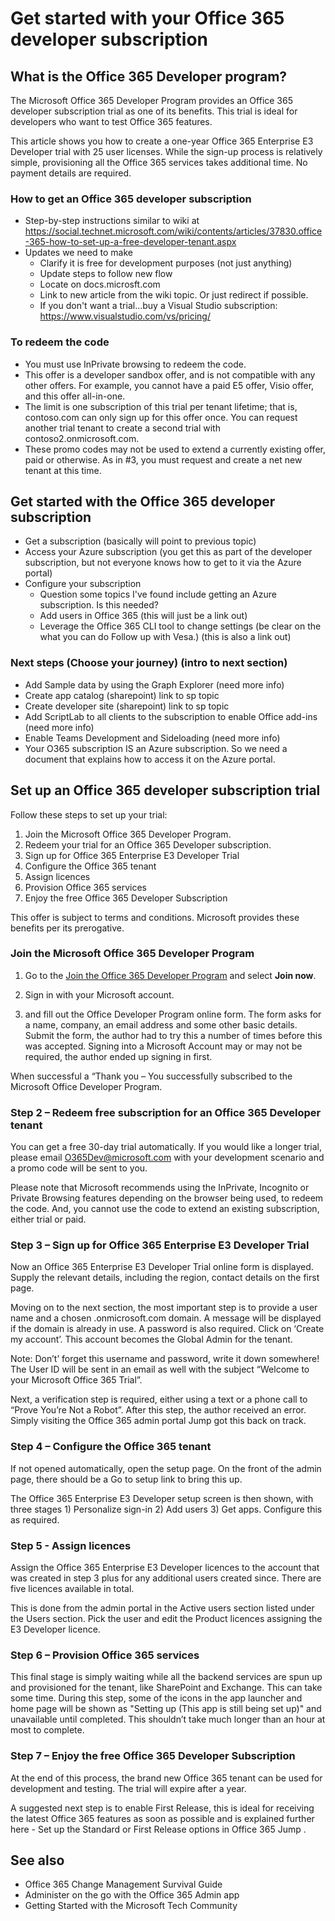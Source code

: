 
# Get started with your Office 365 developer subscription 

## What is the Office 365 Developer program? 

The Microsoft Office 365 Developer Program provides an Office 365 developer subscription trial as one of its benefits. This trial is ideal for developers who want to test Office 365 features.

This article shows you how to create a one-year Office 365 Enterprise E3 Developer trial with 25 user licenses. While the sign-up process is relatively simple, provisioning all the Office 365 services takes additional time. No payment details are required. 

### How to get an Office 365 developer subscription 
- Step-by-step instructions similar to wiki at https://social.technet.microsoft.com/wiki/contents/articles/37830.office-365-how-to-set-up-a-free-developer-tenant.aspx  
- Updates we need to make 
  - Clarify it is free for development purposes (not just anything) 
  - Update steps to follow new flow 
  - Locate on docs.microsft.com 
  - Link to new article from the wiki topic. Or just redirect if possible. 
  - If you don't want a trial...buy a Visual Studio subscription: https://www.visualstudio.com/vs/pricing/ 

### To redeem the code

- You must use InPrivate browsing to redeem the code. 
- This offer is a developer sandbox offer, and is not compatible with any other offers.  For example, you cannot have a paid E5 offer, Visio offer, and this offer all-in-one. 
- The limit is one subscription of this trial per tenant lifetime; that is, contoso.com can only sign up for this offer once.  You can request another trial tenant to create a second trial with contoso2.onmicrosoft.com. 
- These promo codes may not be used to extend a currently existing offer, paid or otherwise.  As in #3, you must request and create a net new tenant at this time.

## Get started with the Office 365 developer subscription 

- Get a subscription (basically will point to previous topic) 
- Access your Azure subscription (you get this as part of the developer subscription, but not everyone knows how to get to it via the Azure portal) 
- Configure your subscription 
  - Question some topics I've found include getting an Azure subscription. Is this needed? 
  - Add users in Office 365 (this will just be a link out) 
  - Leverage the Office 365 CLI tool to change settings (be clear on the what you can do Follow up with Vesa.) (this is also a link out) 

### Next steps (Choose your journey) (intro to next section) 

- Add Sample data by using the Graph Explorer (need more info) 
- Create app catalog (sharepoint) link to sp topic 
- Create developer site (sharepoint) link to sp topic 
- Add ScriptLab to all clients to the subscription to enable Office add-ins (need more info) 
- Enable Teams Development and Sideloading (need more info) 
- Your O365 subscription IS an Azure subscription. So we need a document that explains how to access it on the Azure portal.


## Set up an Office 365 developer subscription trial 

Follow these steps to set up your trial:

1. Join the Microsoft Office 365 Developer Program.
2. Redeem your trial for an Office 365 Developer subscription.
3. Sign up for Office 365 Enterprise E3 Developer Trial
4. Configure the Office 365 tenant
5. Assign licences
6. Provision Office 365 services
7. Enjoy the free Office 365 Developer Subscription

This offer is subject to terms and conditions.  Microsoft provides these benefits per its prerogative.

### Join the Microsoft Office 365 Developer Program

1. Go to the [Join the Office 365 Developer Program](https://dev.office.com/devprogram) and select **Join now**.

2. Sign in with your Microsoft account.

3. and fill out the Office Developer Program online form.  The form asks for a name, company, an email address and some other basic details. Submit the form, the author had to try this a number of times before this was accepted.   Signing into a Microsoft Account may or may not be required, the author ended up signing in first.

When successful a “Thank you – You successfully subscribed to the Microsoft Office Developer Program.  

### Step 2 – Redeem free subscription for an Office 365 Developer tenant
You can get a free 30-day trial automatically. If you would like a longer trial, please email O365Dev@microsoft.com with your development scenario and a promo code will be sent to you. 

Please note that Microsoft recommends using the InPrivate, Incognito or Private Browsing features depending on the browser being used, to redeem the code. And, you cannot use the code to extend an existing subscription, either trial or paid.

### Step 3 – Sign up for Office 365 Enterprise E3 Developer Trial
Now an Office 365 Enterprise E3 Developer Trial online form is displayed.  Supply the relevant details, including the region, contact details on the first page. 

Moving on to the next section, the most important step is to provide a user name and a chosen .onmicrosoft.com domain.   A message will be displayed if the domain is already in use. A password is also required.  Click on ‘Create my account’. This account becomes the Global Admin for the tenant.

Note: Don’t’ forget this username and password, write it down somewhere!  The User ID will be sent in an email as well with the subject “Welcome to your Microsoft Office 365 Trial”.

Next, a verification step is required, either using a text or a phone call to “Prove You’re Not a Robot”.  After this step, the author received an error.  Simply visiting the Office 365 admin portal Jump  got this back on track.

### Step 4 – Configure the Office 365 tenant
If not opened automatically, open the setup page.  On the front of the admin page, there should be a Go to setup link to bring this up.   

The Office 365 Enterprise E3 Developer setup screen is then shown, with three stages 1) Personalize sign-in 2) Add users 3) Get apps.  Configure this as required.

### Step 5 - Assign licences
Assign the Office 365 Enterprise E3 Developer licences to the account that was created in step 3 plus for any additional users created since.  There are five licences available in total.

This is done from the admin portal in the Active users section listed under the Users section. Pick the user and edit the Product licences assigning the E3 Developer licence.

### Step 6 – Provision Office 365 services
This final stage is simply waiting while all the backend services are spun up and provisioned for the tenant, like SharePoint and Exchange.  This can take some time. During this step, some of the icons in the app launcher and home page will be shown as "Setting up (This app is still being set up)" and unavailable until completed. This shouldn’t take much longer than an hour at most to complete.

### Step 7 – Enjoy the free Office 365 Developer Subscription
At the end of this process, the brand new Office 365 tenant can be used for development and testing. The trial will expire after a year.

A suggested next step is to enable First Release, this is ideal for receiving the latest Office 365 features as soon as possible and is explained further here - Set up the Standard or First Release options in Office 365 Jump .

## See also
- Office 365 Change Management Survival Guide 
- Administer on the go with the Office 365 Admin app
- Getting Started with the Microsoft Tech Community
